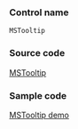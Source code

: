 ### Control name

`MSTooltip`

### Source code

[MSTooltip](https://github.com/microsoft/fluentui-apple/blob/master/ios/FluentUI/Tooltip/MSTooltip.swift)

### Sample code

[MSTooltip demo](https://github.com/microsoft/fluentui-apple/blob/master/ios/FluentUI.Demo/FluentUI.Demo/Demos/MSTooltipDemoController.swift)
